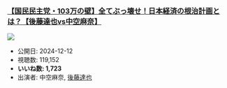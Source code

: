 ### [【国民民主党・103万の壁】全てぶっ壊せ！日本経済の根治計画とは？【後藤達也vs中空麻奈】](https://www.youtube.com/watch?v=hYk0q_zhgcM)
[![](https://img.youtube.com/vi/hYk0q_zhgcM/sddefault.jpg)](https://www.youtube.com/watch?v=hYk0q_zhgcM)
-   公開日: 2024-12-12
-   視聴数: 119,152
-   **いいね数: 1,723**
-   出演者: 中空麻奈, [後藤達也](/rehacq_fan/people/後藤達也 "wikilink")
